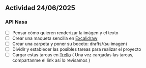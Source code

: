 ## Actividad 24/06/2025

### API Nasa 
- [ ] Pensar cómo quieren renderizar la imágen y el texto
- [ ] Crear una maqueta sencilla en [Excalidraw](https://excalidraw.com/)
- [ ] Crear una carpeta y poner su boceto: drafts/(su imagen)
- [ ] Dividir y establecer las posibles tareas para realizar el proyecto
- [ ] Cargar estas tareas en [Trello](https://trello.com/es)
( Una vez cargadas las tareas, compartanme el link así lo revisamos )
